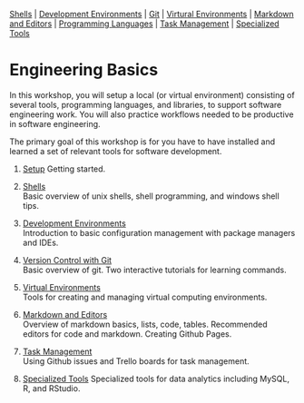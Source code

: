 [Shells](Shells.md#shells) | [Development Environments](PackageManagers.md#development-environments) |  [Git](Git.md#git) | [Virtural Environments](Environments.md#environments) | [Markdown and Editors](MarkdownEditors.md#markdown) | [Programming Languages](Programming.md#programming) | [Task Management](OnlineTools.md#online-tools) | [Specialized Tools](SpecializedTools.md#specialized-tools) 

# Engineering Basics

In this workshop, you will setup a local (or virtual environment) consisting of several tools, programming languages, and libraries, to support software engineering work.  You will also practice workflows needed to be productive in software engineering.

The primary goal of this workshop is for you have to have installed and learned a set of relevant tools for software development.

1. [Setup](Setup.md#setup)
   Getting started.
2. [Shells](Shells.md#shells)  
   Basic overview of unix shells, shell programming, and windows shell tips.
3. [Development Environments](PackageManagers.md#configuration-management)  
   Introduction to basic configuration management with package managers and IDEs.
4. [Version Control with Git](Git.md#git)  
   Basic overview of git. Two interactive tutorials for learning commands.
5. [Virtual Environments](Environments.md#Environments)  
   Tools for creating and managing virtual computing environments.
6. [Markdown and Editors](MarkdownEditors.md#markdown)  
   Overview of markdown basics, lists, code, tables. Recommended editors for code and markdown. Creating Github Pages.

8. [Task Management](OnlineTools.md#online-tools)  
   Using Github issues and Trello boards for task management.
9. [Specialized Tools](SpecializedTools.md#specialized-tools)
   Specialized tools for data analytics including MySQL, R, and RStudio.






